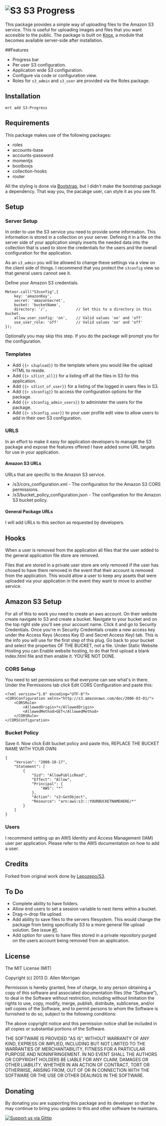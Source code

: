 # ![S3](https://raw.github.com/digilord/Meteor-S3-Progress/master/aws-icon.jpg) S3 Progress
This package provides a simple way of uploading files to the Amazon S3 service. This is useful for uploading images and files that you want accesible to the public. The package is built on [Knox](https://github.com/LearnBoost/knox), a module that becomes available server-side after installation.

##Features

* Progress bar
* Per user S3 configuration.
* Application wide S3 configuration.
* Configure via code or configuration view.
* Roles for `s3_admin` and `s3_user` are provided via the Roles package.

## Installation

```
mrt add S3-Progress
```

## Requirements
This package makes use of the following packages:

 - roles
 - accounts-base
 - accounts-password
 - momentjs
 - bootboxjs
 - collection-hooks
 - router
 
All the styling is done via [Bootstrap](http://getbootstrap.com/), but I didn't make the bootstrap package a dependency.  That way you, the pacakge user, can style it as you see fit.

## Setup
### Server Setup
In order to use the S3 service you need to provide some information.  This information is stored in a collection on your server.  Defining it in a file on the server side of your application simply inserts the needed data into the collection that is used to store the credentials for the users and the overall configuration for the application.

As an `s3_admin` you will be allowed to change these settings via a view on the client side of things.  I recommend that you protect the `s3config` view so that general users cannot see it.



Define your Amazon S3 credentials.

```
Meteor.call("S3config",{
	key: 'amazonKey',
	secret: 'amazonSecret',
	bucket: 'bucketName',
	directory: '/',				// Set this to a directory in this bucket.
	allow_user_config: 'on', 	// Valid values 'on' and 'off'
	use_user_role: 'off'		// Valid values 'on' and 'off'
});
```
Optionally you may skip this step.  If you do the package will prompt you for the configuration.

### Templates
 * Add `{{> s3upload}}` to the template where you would like the upload HTML to reside.
 * Add `{{> s3list_all}}` for a listing off all the files in S3 for this application.
 * Add `{{> s3list_of_user}}` for a listing of the logged in users files in S3.
 * Add `{{> s3config}}` to access the configuration options for the package.
 * Add `{{> s3config_admin_users}}` to administer the users for the package.
 * Add `{{> s3config_user}}` to your user profile edit view to allow users to add in
 their own S3 configuration.
 
### URLS
In an effort to make it easy for application developers to manage the S3 package and expose the features offered I have added some URL targets for use in your application.

#### Amazon S3 URLs
URLs that are specific to the Amazon S3 service.

 - /s3/cors_configuration.xml - The configuration for the Amazon S3 CORS permissions.
 - /s3/bucket_policy_configuration.json - The configuration for the Amazon S3 bucket policy.
 
#### General Package URLs
I will add URLs to this section as requested by developers.
 
## Hooks
When a user is removed from the application all files that the user added to the general application file store are removed.

Files that are stored in a private user store are only removed if the user has chosed to have them removed in the event that their account is removed from the application. This would allow a user to keep any assets that were uploaded via your application in the event they want to move to another service.

## Amazon S3 Setup
For all of this to work you need to create an aws account. On their website create navigate to S3 and create a bucket. Navigate to your bucket and on the top right side you'll see your account name. Click it and go to Security Credentials. Once you're in Security Credentials create a new access key under the Access Keys (Access Key ID and Secret Access Key) tab. This is the info you will use for the first step of this plug. Go back to your bucket and select the properties OF THE BUCKET, not a file. Under Static Website Hosting you can Enable website hosting, to do that first upload a blank index.html file and then enable it. YOU'RE NOT DONE.

### CORS Setup
You need to set permissions so that everyone can see what's in there. Under the Permissions tab click Edit CORS Configuration and paste this:

```
<?xml version="1.0" encoding="UTF-8"?>
<CORSConfiguration xmlns="http://s3.amazonaws.com/doc/2006-03-01/">
    <CORSRule>
        <AllowedOrigin>*</AllowedOrigin>
        <AllowedMethod>GET</AllowedMethod>
    </CORSRule>
</CORSConfiguration>
```

### Bucket Policy
Save it. Now click Edit bucket policy and paste this, REPLACE THE BUCKET NAME WITH YOUR OWN:

```
{
	"Version": "2008-10-17",
	"Statement": [
		{
			"Sid": "AllowPublicRead",
			"Effect": "Allow",
			"Principal": {
				"AWS": "*"
			},
			"Action": "s3:GetObject",
			"Resource": "arn:aws:s3:::YOURBUCKETNAMEHERE/*"
		}
	]
}
```

### Users
I recommend setting up an AWS Identity and Access Management (IAM) user per application.  Please refer to the AWS documentation on how to add a user.

## Credits
Forked from original work done by [Lepozepo/S3](https://github.com/Lepozepo/S3).

## To Do
- Complete ability to have folders.
- Allow end users to set a session variable to nest items within a bucket.
- Drag-n-drop file upload.
- Add ability to save files to the servers filesystem. This would change the package from being specifically S3 to a more general file upload solution. See issue [#1](https://github.com/digilord/Meteor-S3-Progress/issues/1).
- Add option for users to have files stored in a private repository purged on the users account being removed from an application.

## License
The MIT License (MIT)

Copyright (c) 2013 D. Allen Morrigan

Permission is hereby granted, free of charge, to any person obtaining a copy of
this software and associated documentation files (the "Software"), to deal in
the Software without restriction, including without limitation the rights to
use, copy, modify, merge, publish, distribute, sublicense, and/or sell copies of
the Software, and to permit persons to whom the Software is furnished to do so,
subject to the following conditions:

The above copyright notice and this permission notice shall be included in all
copies or substantial portions of the Software.

THE SOFTWARE IS PROVIDED "AS IS", WITHOUT WARRANTY OF ANY KIND, EXPRESS OR
IMPLIED, INCLUDING BUT NOT LIMITED TO THE WARRANTIES OF MERCHANTABILITY, FITNESS
FOR A PARTICULAR PURPOSE AND NONINFRINGEMENT. IN NO EVENT SHALL THE AUTHORS OR
COPYRIGHT HOLDERS BE LIABLE FOR ANY CLAIM, DAMAGES OR OTHER LIABILITY, WHETHER
IN AN ACTION OF CONTRACT, TORT OR OTHERWISE, ARISING FROM, OUT OF OR IN
CONNECTION WITH THE SOFTWARE OR THE USE OR OTHER DEALINGS IN THE SOFTWARE.

## Donating
By donating you are supporting this package and its developer so that he may continue to bring you updates to this and other software he maintains.

[![Support us via Gittip][gittip-badge]][digilord]

[gittip-badge]: https://rawgithub.com/digilord/gittip-badge/master/dist/gittip.png
[digilord]: https://www.gittip.com/digilord/
